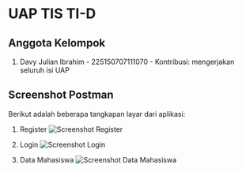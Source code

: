 # UAP TIS TI-D

## Anggota Kelompok
1. Davy Julian Ibrahim - 225150707111070 - Kontribusi: mengerjakan seluruh isi UAP

## Screenshot Postman
Berikut adalah beberapa tangkapan layar dari aplikasi:

1. Register
![Screenshot Register](https://github.com/user-attachments/assets/01a205ce-9949-41d6-91a1-9892a769ad6f)

2. Login
![Screenshot Login](https://github.com/user-attachments/assets/c36a57ca-19be-454c-82b7-3e77b276fc7a)

3. Data Mahasiswa
![Screenshot Data Mahasiswa](https://github.com/user-attachments/assets/5735a5c6-16a1-4dc5-aa52-d1fc1b169b39)

